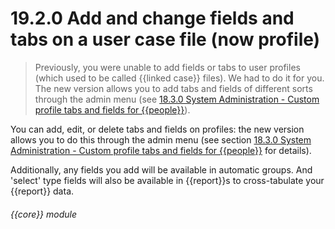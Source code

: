 # 19.2.0    Add and change fields and tabs on a user case file (now profile)

> Previously, you were unable to add fields or tabs to user profiles (which used to be called {{linked case}} files). We had to do it for you. The new version allows you to add tabs and fields of different sorts through the admin menu (see [18.3.0  System Administration - Custom profile tabs and fields for {{people}}](/help/index/v/{{version}}/p/18.3.0)). 

You can add, edit, or delete tabs and fields on profiles: the new version allows you to do this through the admin menu (see section [18.3.0  System Administration - Custom profile tabs and fields for {{people}}](/help/index/v/{{version}}/p/18.3.0) for details). 

Additionally, any fields you add will be available in automatic groups. And 'select' type fields will also be available in {{report}}s to cross-tabulate your {{report}} data. 

###### {{core}} module

